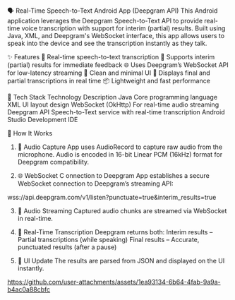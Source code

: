 🗣️ Real-Time Speech-to-Text Android App (Deepgram API)
This Android application leverages the Deepgram Speech-to-Text API to provide real-time voice transcription with support for interim (partial) results. Built using Java, XML, and Deepgram's WebSocket interface, this app allows users to speak into the device and see the transcription instantly as they talk.

✨ Features
🎤 Real-time speech-to-text transcription
🔄 Supports interim (partial) results for immediate feedback
🌐 Uses Deepgram’s WebSocket API for low-latency streaming
📱 Clean and minimal UI
💬 Displays final and partial transcriptions in real time
📦 Lightweight and fast performance

🧰 Tech Stack
Technology	Description
Java	Core programming language
XML	UI layout design
WebSocket (OkHttp)	For real-time audio streaming
Deepgram API	Speech-to-Text service with real-time transcription
Android Studio	Development IDE

🚀 How It Works
1. 🎤 Audio Capture
App uses AudioRecord to capture raw audio from the microphone.
Audio is encoded in 16-bit Linear PCM (16kHz) format for Deepgram compatibility.

2. 🌐 WebSocket C
onnection to Deepgram
App establishes a secure WebSocket connection to Deepgram’s streaming API:

wss://api.deepgram.com/v1/listen?punctuate=true&interim_results=true

3. 📡 Audio Streaming
Captured audio chunks are streamed via WebSocket in real-time.

4. 🧠 Real-Time Transcription
Deepgram returns both:
Interim results – Partial transcriptions (while speaking)
Final results – Accurate, punctuated results (after a pause)

5. 📱 UI Update
The results are parsed from JSON and displayed on the UI instantly.

https://github.com/user-attachments/assets/1ea93134-6b64-4fab-9a9a-b4ac0a88cbfc
